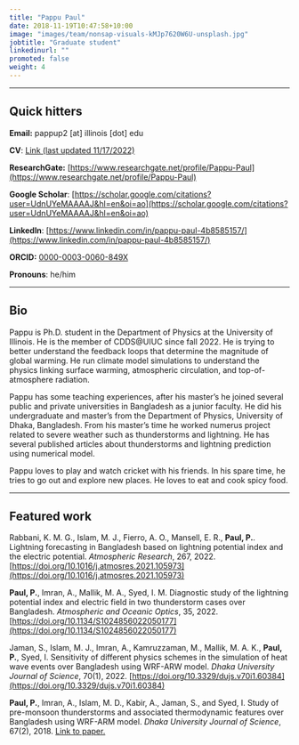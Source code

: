 ```yaml
---
title: "Pappu Paul"
date: 2018-11-19T10:47:58+10:00
image: "images/team/nonsap-visuals-kMJp7620W6U-unsplash.jpg"
jobtitle: "Graduate student"
linkedinurl: ""
promoted: false
weight: 4
---
```


---
## Quick hitters

**Email:** pappup2 [at] illinois [dot] edu 

**CV**: [Link (last updated 11/17/2022)](/cvs/paul_cv.pdf)

**ResearchGate:** [https://www.researchgate.net/profile/Pappu-Paul](https://www.researchgate.net/profile/Pappu-Paul)

**Google Scholar**: [https://scholar.google.com/citations?user=UdnUYeMAAAAJ&hl=en&oi=ao](https://scholar.google.com/citations?user=UdnUYeMAAAAJ&hl=en&oi=ao)

**LinkedIn**: [https://www.linkedin.com/in/pappu-paul-4b8585157/](https://www.linkedin.com/in/pappu-paul-4b8585157/)

**ORCID:** [0000-0003-0060-849X](https://orcid.org/0000-0003-0060-849X)

**Pronouns**: he/him

---
## Bio
Pappu is Ph.D. student in the Department of Physics at the University of Illinois. He is the member of CDDS@UIUC since fall 2022. He is trying to better understand the feedback loops that determine the magnitude of global warming. He run climate model simulations to understand the physics linking surface warming, atmospheric circulation, and top-of-atmosphere radiation.

Pappu has some teaching experiences, after his master’s he joined several public and private universities in Bangladesh as a junior faculty. He did his undergraduate and master’s from the Department of Physics, University of Dhaka, Bangladesh. From his master’s time he worked numerus project related to severe weather such as thunderstorms and lightning. He has several published articles about thunderstorms and lightning prediction using numerical model.

Pappu loves to play and watch cricket with his friends. In his spare time, he tries to go out and explore new places. He loves to eat and cook spicy food. 

---
## Featured work
Rabbani, K. M. G., Islam, M. J., Fierro, A. O., Mansell, E. R., **Paul, P.**. Lightning forecasting in Bangladesh based on lightning potential index and the electric potential. *Atmospheric Research*, 267, 2022. [https://doi.org/10.1016/j.atmosres.2021.105973](https://doi.org/10.1016/j.atmosres.2021.105973)

**Paul, P.**, Imran, A., Mallik, M. A., Syed, I. M. Diagnostic study of the lightning potential index and electric field in two thunderstorm cases over Bangladesh. *Atmospheric and Oceanic Optics*, 35, 2022. [https://doi.org/10.1134/S1024856022050177](https://doi.org/10.1134/S1024856022050177)

Jaman, S., Islam, M. J., Imran, A., Kamruzzaman, M., Mallik, M. A. K., **Paul, P.**, Syed, I. Sensitivity of different physics schemes in the simulation of heat wave events over Bangladesh using WRF-ARW model. *Dhaka University Journal of Science*, 70(1), 2022. [https://doi.org/10.3329/dujs.v70i1.60384](https://doi.org/10.3329/dujs.v70i1.60384)

**Paul, P.**, Imran, A., Islam, M. D., Kabir, A., Jaman, S., and Syed, I. Study of pre-monsoon thunderstorms and associated thermodynamic features over Bangladesh using WRF-ARM model. *Dhaka University Journal of Science*, 67(2), 2018. [Link to paper.](http://journal.library.du.ac.bd/index.php?journal=dujs&page=article&op=view&path%5B%5D=2232)